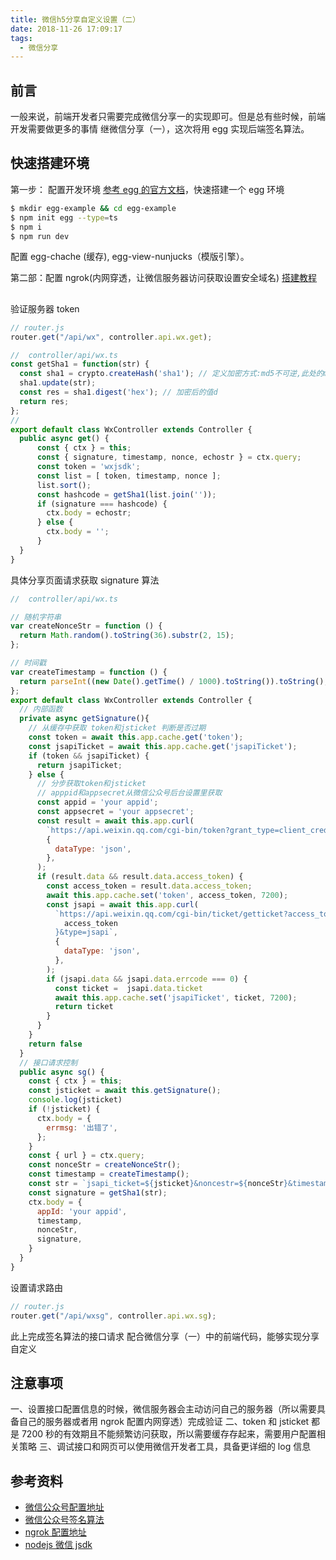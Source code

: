 ```yaml
---
title: 微信h5分享自定义设置（二）
date: 2018-11-26 17:09:17
tags:
  - 微信分享
---
```


## 前言

一般来说，前端开发者只需要完成微信分享一的实现即可。但是总有些时候，前端开发需要做更多的事情
继微信分享（一），这次将用 egg 实现后端签名算法。

## 快速搭建环境

第一步： 配置开发环境
[参考 egg 的官方文档](https://eggjs.org/zh-cn/intro/quickstart.html)，快速搭建一个 egg 环境

```bash
$ mkdir egg-example && cd egg-example
$ npm init egg --type=ts
$ npm i
$ npm run dev
```

配置 egg-chache (缓存), egg-view-nunjucks（模版引擎）。

第二部：配置 ngrok(内网穿透，让微信服务器访问获取设置安全域名)
[搭建教程](http://www.imooc.com/article/79754)

##

验证服务器 token

```js
// router.js
router.get("/api/wx", controller.api.wx.get);
```

```js
//  controller/api/wx.ts
const getSha1 = function(str) {
  const sha1 = crypto.createHash('sha1'); // 定义加密方式:md5不可逆,此处的md5可以换成任意hash加密的方法名称；
  sha1.update(str);
  const res = sha1.digest('hex'); // 加密后的值d
  return res;
};
//
export default class WxController extends Controller {
  public async get() {
      const { ctx } = this;
      const { signature, timestamp, nonce, echostr } = ctx.query;
      const token = 'wxjsdk';
      const list = [ token, timestamp, nonce ];
      list.sort();
      const hashcode = getSha1(list.join(''));
      if (signature === hashcode) {
        ctx.body = echostr;
      } else {
        ctx.body = '';
      }
  }
}
```

具体分享页面请求获取 signature 算法

```js
//  controller/api/wx.ts

// 随机字符串
var createNonceStr = function () {
  return Math.random().toString(36).substr(2, 15);
};

// 时间戳
var createTimestamp = function () {
  return parseInt((new Date().getTime() / 1000).toString()).toString();
};
export default class WxController extends Controller {
  // 内部函数
  private async getSignature(){
    // 从缓存中获取 token和jsticket 判断是否过期
    const token = await this.app.cache.get('token');
    const jsapiTicket = await this.app.cache.get('jsapiTicket');
    if (token && jsapiTicket) {
      return jsapiTicket;
    } else {
      // 分步获取token和jsticket
      // apppid和appsecret从微信公众号后台设置里获取
      const appid = 'your appid';
      const appsecret = 'your appsecret';
      const result = await this.app.curl(
        `https://api.weixin.qq.com/cgi-bin/token?grant_type=client_credential&appid=${appid}&secret=${appsecret}`,
        {
          dataType: 'json',
        },
      );
      if (result.data && result.data.access_token) {
        const access_token = result.data.access_token;
        await this.app.cache.set('token', access_token, 7200);
        const jsapi = await this.app.curl(
          `https://api.weixin.qq.com/cgi-bin/ticket/getticket?access_token=${
            access_token
          }&type=jsapi`,
          {
            dataType: 'json',
          },
        );
        if (jsapi.data && jsapi.data.errcode === 0) {
          const ticket =  jsapi.data.ticket
          await this.app.cache.set('jsapiTicket', ticket, 7200);
          return ticket
        }
      }
    }
    return false
  }
  // 接口请求控制
  public async sg() {
    const { ctx } = this;
    const jsticket = await this.getSignature();
    console.log(jsticket)
    if (!jsticket) {
      ctx.body = {
        errmsg: '出错了',
      };
    }
    const { url } = ctx.query;
    const nonceStr = createNonceStr();
    const timestamp = createTimestamp();
    const str = `jsapi_ticket=${jsticket}&noncestr=${nonceStr}&timestamp=${timestamp}&url=${url}`
    const signature = getSha1(str);
    ctx.body = {
      appId: 'your appid',
      timestamp,
      nonceStr,
      signature,
    }
  }
}
```

设置请求路由

```js
// router.js
router.get("/api/wxsg", controller.api.wx.sg);
```

此上完成签名算法的接口请求
配合微信分享（一）中的前端代码，能够实现分享自定义

## 注意事项

一、设置接口配置信息的时候，微信服务器会主动访问自己的服务器（所以需要具备自己的服务器或者用 ngrok 配置内网穿透）完成验证
二、token 和 jsticket 都是 7200 秒的有效期且不能频繁访问获取，所以需要缓存存起来，需要用户配置相关策略
三、调试接口和网页可以使用微信开发者工具，具备更详细的 log 信息

## 参考资料

- [微信公众号配置地址](https://mp.weixin.qq.com/debug/cgi-bin/sandbox?t=sandbox/login)
- [微信公众号签名算法](https://mp.weixin.qq.com/wiki?t=resource/res_main&id=mp1421141115)
- [ngrok 配置地址](http://www.imooc.com/article/79754)
- [nodejs 微信 jsdk](https://www.jianshu.com/p/1a35e1dbe1ad)
